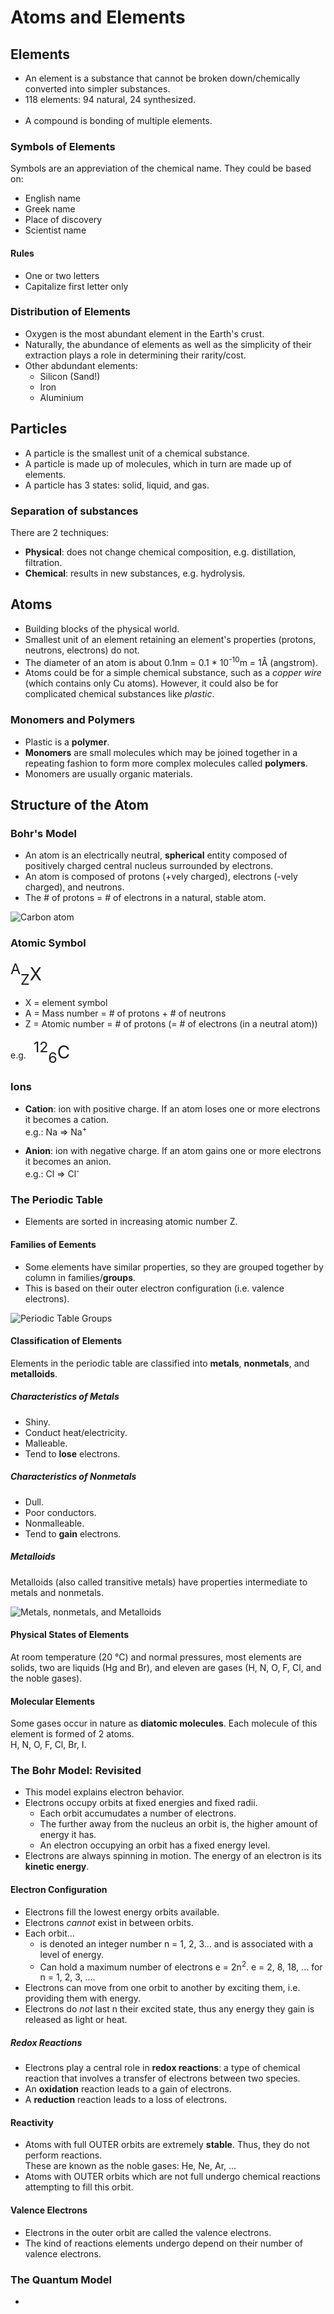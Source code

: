 # Atoms and Elements

## Elements

* An element is a substance that cannot be broken down/chemically converted into simpler substances.
* 118 elements: 94 natural, 24 synthesized.
<br/><br/>
* A compound is bonding of multiple elements.

### Symbols of Elements

Symbols are an appreviation of the chemical name. They could be based on:

* English name
* Greek name
* Place of discovery
* Scientist name

#### Rules 
* One or two letters
* Capitalize first letter only

### Distribution of Elements

* Oxygen is the most abundant element in the Earth's crust.
* Naturally, the abundance of elements as well as the simplicity of their extraction plays a role in determining their rarity/cost.
* Other abdundant elements:
  * Silicon (Sand!)
  * Iron
  * Aluminium

## Particles

* A particle is the smallest unit of a chemical substance.
* A particle is made up of molecules, which in turn are made up of elements.
* A particle has 3 states: solid, liquid, and gas.

### Separation of substances

There are 2 techniques:

* **Physical**: does not change chemical composition, e.g. distillation, filtration.
* **Chemical**: results in new substances, e.g. hydrolysis.

## Atoms

* Building blocks of the physical world.
* Smallest unit of an element retaining an element's properties (protons, neutrons, electrons) do not.
* The diameter of an atom is about 0.1nm = 0.1 *  10<sup>-10</sup>m = 1Å (angstrom).
* Atoms could be for a simple chemical substance, such as a _copper wire_ (which contains only Cu atoms). However, it could also be for complicated chemical substances like _plastic_.

### Monomers and Polymers

* Plastic is a **polymer**.
* **Monomers** are small molecules which may be joined together in a repeating fashion to form more complex molecules called **polymers**.
* Monomers are usually organic materials.

## Structure of the Atom

### Bohr's Model

* An atom is an electrically neutral, **spherical** entity composed of positively charged central nucleus surrounded by electrons.
* An atom is composed of protons (+vely charged), electrons (-vely charged), and neutrons.
* The # of protons = # of electrons in a natural, stable atom.

![Carbon atom](/AtomsElements/CarbonAtom.png)

### Atomic Symbol

<span style="font-size:2em"><sup>A</sup><sub>Z</sub>X</span> 

* X = element symbol
* A = Mass number = # of protons + # of neutrons
* Z = Atomic number = # of protons (= # of electrons (in a neutral atom))

e.g.&nbsp;&nbsp;&nbsp;<span style="font-size:2em"><sup>12</sup><sub>6</sub>C</span> 

### Ions
* **Cation**: ion with positive charge.
If an atom loses one or more electrons it becomes a cation.
<br/>e.g.: Na => Na<sup>+</sup>

* **Anion**: ion with negative charge. If an atom gains one or more electrons it becomes an anion. 
<br/>e.g.: Cl => Cl<sup>-</sup>

### The Periodic Table

* Elements are sorted in increasing atomic number Z.

#### Families of Eements
* Some elements have similar properties, so they are grouped together by column in families/**groups**.
* This is based on their outer electron configuration (i.e. valence electrons).

![Periodic Table Groups](/AtomsElements/PeriodicGroups.png)

#### Classification of Elements

Elements in the periodic table are classified into **metals**, **nonmetals**, and **metalloids**.

##### Characteristics of Metals
* Shiny.
* Conduct heat/electricity.
* Malleable.
* Tend to **lose** electrons.
##### Characteristics of Nonmetals
* Dull.
* Poor conductors.
* Nonmalleable.
* Tend to **gain** electrons.
##### Metalloids

Metalloids (also called transitive metals) have properties intermediate to metals and nonmetals.

![Metals, nonmetals, and Metalloids](/AtomsElements/MetalNonMetalloid.png)

#### Physical States of Elements

At room temperature (20 °C) and normal pressures, most elements are
solids, two are liquids (Hg and Br), and eleven are gases (H, N, O, F, Cl,
and the noble gases).

#### Molecular Elements

Some gases occur in nature as **diatomic molecules**. Each molecule of this element is formed of 2 atoms.<br/>H, N, O, F, Cl, Br, I.

### The Bohr Model: Revisited

* This model explains electron behavior.
* Electrons occupy orbits at fixed energies and fixed radii.
  * Each orbit accumudates a number of electrons.
  * The further away from the nucleus an orbit is, the higher amount of energy it has.
  * An electron occupying an orbit has a fixed energy level.
* Electrons are always spinning in motion. The energy of an electron is its **kinetic energy**.

#### Electron Configuration

* Electrons fill the lowest energy orbits available.
* Electrons _cannot_ exist in between orbits.
* Each orbit... 
  * is denoted an integer number n = 1, 2, 3... and is associated with a level of energy.
  * Can hold a maximum number of electrons e = 2n<sup>2</sup>. e = 2, 8, 18, ... for n = 1, 2, 3, ....
* Electrons can move from one orbit to another by exciting them, i.e. providing them with energy.
* Electrons do _not_ last n their excited state, thus any energy they gain is released as light or heat.

##### Redox Reactions

* Electrons play a central role in **redox reactions**: a type of chemical reaction that involves a transfer of electrons between two species.
* An **oxidation** reaction leads to a gain of electrons.
* A **reduction** reaction leads to a loss of electrons.

#### Reactivity 
* Atoms with full OUTER orbits are extremely **stable**. Thus, they do not perform reactions. <br/>These are known as the noble gases: He, Ne, Ar, ...
* Atoms with OUTER orbits which are not full undergo chemical reactions attempting to fill this orbit. 

#### Valence Electrons
* Electrons in the outer orbit are called the valence electrons.
* The kind of reactions elements undergo depend on their number of valence electrons.

### The Quantum Model
* 